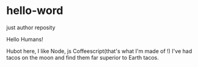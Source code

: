 # hello-word
just author reposity

Hello Humans!

Hubot here, I like Node, js Coffeescript(that's what I'm made of !)
I've had tacos on the moon and find them far superior to Earth tacos.

